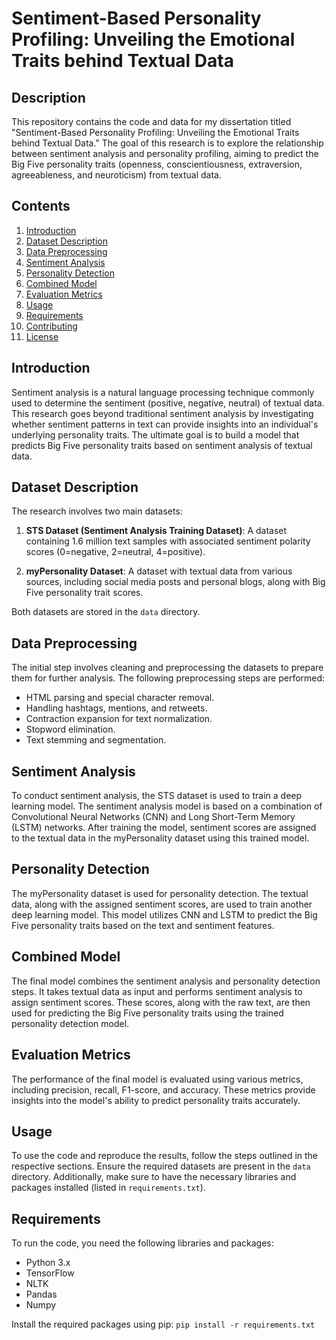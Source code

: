 # Sentiment-Based Personality Profiling: Unveiling the Emotional Traits behind Textual Data

## Description

This repository contains the code and data for my dissertation titled "Sentiment-Based Personality Profiling: Unveiling the Emotional Traits behind Textual Data." The goal of this research is to explore the relationship between sentiment analysis and personality profiling, aiming to predict the Big Five personality traits (openness, conscientiousness, extraversion, agreeableness, and neuroticism) from textual data.

## Contents

1. [Introduction](#introduction)
2. [Dataset Description](#dataset-description)
3. [Data Preprocessing](#data-preprocessing)
4. [Sentiment Analysis](#sentiment-analysis)
5. [Personality Detection](#personality-detection)
6. [Combined Model](#combined-model)
7. [Evaluation Metrics](#evaluation-metrics)
8. [Usage](#usage)
9. [Requirements](#requirements)
10. [Contributing](#contributing)
11. [License](#license)

## Introduction

Sentiment analysis is a natural language processing technique commonly used to determine the sentiment (positive, negative, neutral) of textual data. This research goes beyond traditional sentiment analysis by investigating whether sentiment patterns in text can provide insights into an individual's underlying personality traits. The ultimate goal is to build a model that predicts Big Five personality traits based on sentiment analysis of textual data.

## Dataset Description

The research involves two main datasets:

1. **STS Dataset (Sentiment Analysis Training Dataset)**: A dataset containing 1.6 million text samples with associated sentiment polarity scores (0=negative, 2=neutral, 4=positive).

2. **myPersonality Dataset**: A dataset with textual data from various sources, including social media posts and personal blogs, along with Big Five personality trait scores.

Both datasets are stored in the `data` directory.

## Data Preprocessing

The initial step involves cleaning and preprocessing the datasets to prepare them for further analysis. The following preprocessing steps are performed:

- HTML parsing and special character removal.
- Handling hashtags, mentions, and retweets.
- Contraction expansion for text normalization.
- Stopword elimination.
- Text stemming and segmentation.

## Sentiment Analysis

To conduct sentiment analysis, the STS dataset is used to train a deep learning model. The sentiment analysis model is based on a combination of Convolutional Neural Networks (CNN) and Long Short-Term Memory (LSTM) networks. After training the model, sentiment scores are assigned to the textual data in the myPersonality dataset using this trained model.

## Personality Detection

The myPersonality dataset is used for personality detection. The textual data, along with the assigned sentiment scores, are used to train another deep learning model. This model utilizes CNN and LSTM to predict the Big Five personality traits based on the text and sentiment features.

## Combined Model

The final model combines the sentiment analysis and personality detection steps. It takes textual data as input and performs sentiment analysis to assign sentiment scores. These scores, along with the raw text, are then used for predicting the Big Five personality traits using the trained personality detection model.

## Evaluation Metrics

The performance of the final model is evaluated using various metrics, including precision, recall, F1-score, and accuracy. These metrics provide insights into the model's ability to predict personality traits accurately.

## Usage

To use the code and reproduce the results, follow the steps outlined in the respective sections. Ensure the required datasets are present in the `data` directory. Additionally, make sure to have the necessary libraries and packages installed (listed in `requirements.txt`).

## Requirements

To run the code, you need the following libraries and packages:

- Python 3.x
- TensorFlow
- NLTK
- Pandas
- Numpy

Install the required packages using pip:
```pip install -r requirements.txt```
